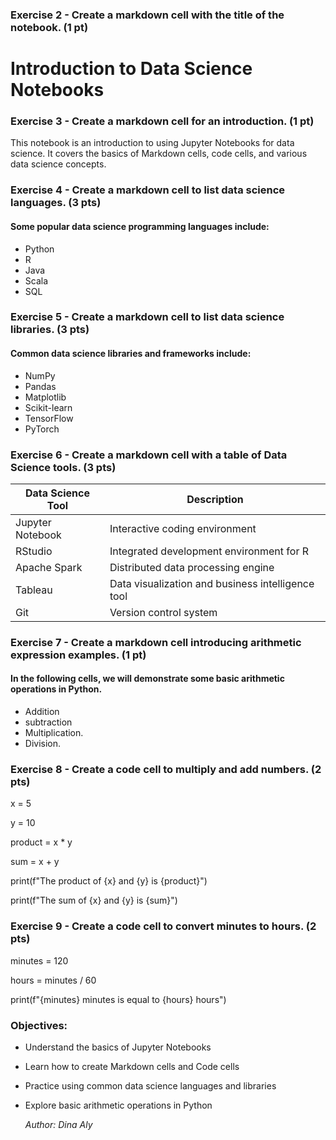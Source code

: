 ### Exercise 2 - Create a markdown cell with the title of the notebook. (1 pt)

# Introduction to Data Science Notebooks

### Exercise 3 - Create a markdown cell for an introduction. (1 pt)

This notebook is an introduction to using Jupyter Notebooks for data science. It covers the basics of Markdown cells, code cells, and various data science concepts.

### Exercise 4 - Create a markdown cell to list data science languages. (3 pts)
#### Some popular data science programming languages include:
- Python
- R
- Java 
- Scala
- SQL

### Exercise 5 - Create a markdown cell to list data science libraries. (3 pts)
 ####  Common data science libraries and frameworks include:
- NumPy
- Pandas
- Matplotlib
- Scikit-learn
- TensorFlow
- PyTorch

### Exercise 6 - Create a markdown cell with a table of Data Science tools. (3 pts)  

  | Data Science Tool | Description |
| --- | --- |
| Jupyter Notebook | Interactive coding environment |
| RStudio | Integrated development environment for R |
| Apache Spark | Distributed data processing engine |
| Tableau | Data visualization and business intelligence tool |
| Git | Version control system |

### Exercise 7 - Create a markdown cell introducing arithmetic expression examples. (1 pt)

#### In the following cells, we will demonstrate some basic arithmetic operations in Python.
- Addition
- subtraction
- Multiplication.
- Division.

### Exercise 8 - Create a code cell to multiply and add numbers. (2 pts)
x = 5

y = 10


product = x * y


sum = x + y


print(f"The product of {x} and {y} is {product}")


print(f"The sum of {x} and {y} is {sum}")

### Exercise 9 - Create a code cell to convert minutes to hours. (2 pts)
minutes = 120

 
hours = minutes / 60


print(f"{minutes} minutes is equal to {hours} hours")


### Objectives:
- Understand the basics of Jupyter Notebooks
- Learn how to create Markdown cells and Code cells
- Practice using common data science languages and libraries
- Explore basic arithmetic operations in Python

  

  *Author: Dina Aly*

